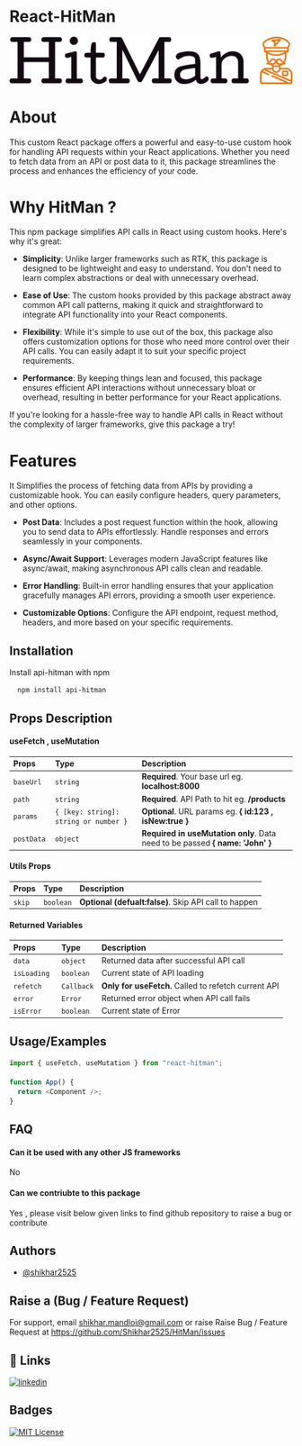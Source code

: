 # React-HitMan

![Logo](https://github.com/Shikhar2525/HitMan/blob/main/logo-no-background.png?raw=true)

# About

This custom React package offers a powerful and easy-to-use custom hook for handling API requests within your React applications. Whether you need to fetch data from an API or post data to it, this package streamlines the process and enhances the efficiency of your code.

# Why HitMan ?

This npm package simplifies API calls in React using custom hooks. Here's why it's great:

- **Simplicity**: Unlike larger frameworks such as RTK, this package is designed to be lightweight and easy to understand. You don't need to learn complex abstractions or deal with unnecessary overhead.

- **Ease of Use**: The custom hooks provided by this package abstract away common API call patterns, making it quick and straightforward to integrate API functionality into your React components.

- **Flexibility**: While it's simple to use out of the box, this package also offers customization options for those who need more control over their API calls. You can easily adapt it to suit your specific project requirements.

- **Performance**: By keeping things lean and focused, this package ensures efficient API interactions without unnecessary bloat or overhead, resulting in better performance for your React applications.

If you're looking for a hassle-free way to handle API calls in React without the complexity of larger frameworks, give this package a try!

# Features

It Simplifies the process of fetching data from APIs by providing a customizable hook. You can easily configure headers, query parameters, and other options.

- **Post Data**: Includes a post request function within the hook, allowing you to send data to APIs effortlessly. Handle responses and errors seamlessly in your components.

- **Async/Await Support**: Leverages modern JavaScript features like async/await, making asynchronous API calls clean and readable.

- **Error Handling**: Built-in error handling ensures that your application gracefully manages API errors, providing a smooth user experience.

- **Customizable Options**: Configure the API endpoint, request method, headers, and more based on your specific requirements.

## Installation

Install api-hitman with npm

```bash
  npm install api-hitman

```

## Props Description

#### useFetch , useMutation

| Props       | Type                                  | Description                                                                   |
| :---------- | :------------------------------------ | :---------------------------------------------------------------------------- |
| `baseUrl`   | `string`                              | **Required**. Your base url eg. **localhost:8000**                            |
| `path`      | `string`                              | **Required**. API Path to hit eg. **/products**                               |
| `params`    | `{ [key: string]: string or number }` | **Optional**. URL params eg. **{ id:123 , isNew:true }**                      |
| `postData ` | `object`                              | **Required in useMutation only**. Data need to be passed **{ name: 'John' }** |

#### Utils Props

| Props   | Type      | Description                                           |
| :------ | :-------- | :---------------------------------------------------- |
| `skip ` | `boolean` | **Optional (defualt:false)**. Skip API call to happen |

#### Returned Variables

| Props        | Type       | Description                                          |
| :----------- | :--------- | :--------------------------------------------------- |
| `data `      | `object`   | Returned data after successful API call              |
| `isLoading ` | `boolean`  | Current state of API loading                         |
| `refetch `   | `Callback` | **Only for useFetch.** Called to refetch current API |
| `error `     | `Error`    | Returned error object when API call fails            |
| `isError `   | `boolean`  | Current state of Error                               |

## Usage/Examples

```javascript
import { useFetch, useMutation } from "react-hitman";

function App() {
  return <Component />;
}
```

## FAQ

#### Can it be used with any other JS frameworks

No

#### Can we contriubte to this package

Yes , please visit below given links to find github repository to raise a bug or contribute

## Authors

- [@shikhar2525](https://www.github.com/shikhar2525)

## Raise a (Bug / Feature Request)

For support, email shikhar.mandloi@gmail.com or raise Raise Bug / Feature Request at https://github.com/Shikhar2525/HitMan/issues

## 🔗 Links

[![linkedin](https://img.shields.io/badge/linkedin-0A66C2?style=for-the-badge&logo=linkedin&logoColor=white)](https://www.linkedin.com/in/shikhar-mandloi-8657b6182/)

## Badges

[![MIT License](https://img.shields.io/badge/License-MIT-green.svg)](https://choosealicense.com/licenses/mit/)
